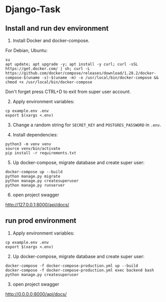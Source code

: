 # Django-Task

## Install and run dev environment

1. Install Docker and docker-compose.

For Debian, Ubuntu:

```
su
apt update; apt upgrade -y; apt install -y curl; curl -sSL https://get.docker.com/ | sh; curl -L https://github.com/docker/compose/releases/download/1.28.2/docker-compose-$(uname -s)-$(uname -m) -o /usr/local/bin/docker-compose && chmod +x /usr/local/bin/docker-compose
```

Don't forget press CTRL+D to exit from super user account.

2. Apply environment variables:

```
cp example.env .env
export $(xargs <.env)
```

3. Change a random string for `SECRET_KEY` and `POSTGRES_PASSWORD` in `.env`.

4. Install dependencies:

```
python3 -m venv venv
source venv/bin/activate
pip install -r requirements.txt
```

5. Up docker-compose, migrate database and create super user:

```
docker-compose up --build
python manage.py migrate
python manage.py createsuperuser
python manage.py runserver
```

6. open project swagger

http://127.0.0.1:8000/api/docs/

## run prod environment

1. Apply environment variables:

```
cp example.env .env
export $(xargs <.env)
```

2. Up docker-compose, migrate database and create super user:

```
docker-compose -f docker-compose-production.yml up --build
docker-compose -f docker-compose-production.yml exec backend bash
python manage.py createsuperuser
```

3. open project swagger

http://0.0.0.0:8000/api/docs/
